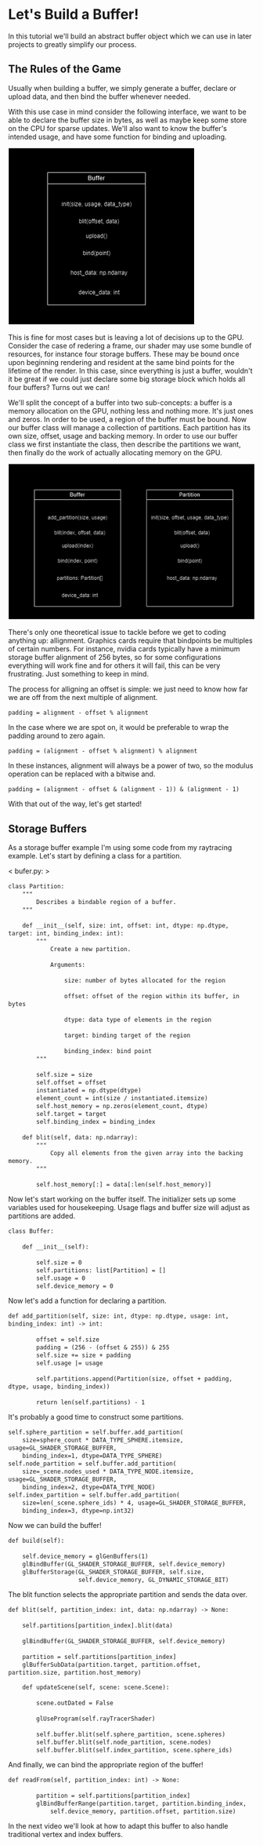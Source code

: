 # Let's Build a Buffer!
In this tutorial we'll build an abstract buffer object which we can use in later projects to greatly simplify our process.

## The Rules of the Game
Usually when building a buffer, we simply generate a buffer, declare or upload data, and then bind the buffer whenever needed. 

With this use case in mind consider the following interface, we want to be able to declare the buffer size in bytes, as well as maybe keep some store on the CPU for sparse updates. We'll also want to know the buffer's intended usage, and have some function for binding and uploading.

![buffer_1](img/buffer1.png)

This is fine for most cases but is leaving a lot of decisions up to the GPU. Consider the case of redering a frame, our shader may use some bundle of resources, for instance four storage buffers. These may be bound once upon beginning rendering and resident at the same bind points for the lifetime of the render. In this case, since everything is just a buffer, wouldn't it be great if we could just declare some big storage block which holds all four buffers? Turns out we can!

We'll split the concept of a buffer into two sub-concepts: a buffer is a memory allocation on the GPU, nothing less and nothing more. It's just ones and zeros. In order to be used, a region of the buffer must be bound. Now our buffer class will manage a collection of partitions. Each partition has its own size, offset, usage and backing memory. In order to use our buffer class we first instantiate the class, then describe the partitions we want, then finally do the work of actually allocating memory on the GPU.

![buffer2](img/buffer2.png)

There's only one theoretical issue to tackle before we get to coding anything up: allignment. Graphics cards require that bindpoints be multiples of certain numbers. For instance, nvidia cards typically have a minimum storage buffer alignment of 256 bytes, so for some configurations everything will work fine and for others it will fail, this can be very frustrating. Just something to keep in mind.

The process for alligning an offset is simple: we just need to know how far we are off from the next multiple of alignment.
```
padding = alignment - offset % alignment
```

In the case where we are spot on, it would be preferable to wrap the padding around to zero again.
```
padding = (alignment - offset % alignment) % alignment
```

In these instances, alignment will always be a power of two, so the modulus operation can be replaced with a bitwise and.
```
padding = (alignment - offset & (alignment - 1)) & (alignment - 1)
```

With that out of the way, let's get started!

## Storage Buffers
As a storage buffer example I'm using some code from my raytracing example. Let's start by defining a class for a partition.

< bufer.py: >
```
class Partition:
    """
        Describes a bindable region of a buffer.
    """

    def __init__(self, size: int, offset: int, dtype: np.dtype, target: int, binding_index: int):
        """
            Create a new partition.

            Arguments:

                size: number of bytes allocated for the region

                offset: offset of the region within its buffer, in bytes

                dtype: data type of elements in the region

                target: binding target of the region

                binding_index: bind point
        """

        self.size = size
        self.offset = offset
        instantiated = np.dtype(dtype)
        element_count = int(size / instantiated.itemsize)
        self.host_memory = np.zeros(element_count, dtype)
        self.target = target
        self.binding_index = binding_index
    
    def blit(self, data: np.ndarray):
        """
            Copy all elements from the given array into the backing memory.
        """

        self.host_memory[:] = data[:len(self.host_memory)]
```

Now let's start working on the buffer itself. The initializer sets up some variables used for housekeeping. Usage flags and buffer size will adjust as partitions are added.

```
class Buffer:

    def __init__(self):

        self.size = 0
        self.partitions: list[Partition] = []
        self.usage = 0
        self.device_memory = 0
```

Now let's add a function for declaring a partition.

```
def add_partition(self, size: int, dtype: np.dtype, usage: int, binding_index: int) -> int:
        
        offset = self.size
        padding = (256 - (offset & 255)) & 255
        self.size += size + padding
        self.usage |= usage

        self.partitions.append(Partition(size, offset + padding, dtype, usage, binding_index))

        return len(self.partitions) - 1
```

It's probably a good time to construct some partitions.

```
self.sphere_partition = self.buffer.add_partition(
    size=sphere_count * DATA_TYPE_SPHERE.itemsize, usage=GL_SHADER_STORAGE_BUFFER, 
    binding_index=1, dtype=DATA_TYPE_SPHERE)
self.node_partition = self.buffer.add_partition(
    size=_scene.nodes_used * DATA_TYPE_NODE.itemsize, usage=GL_SHADER_STORAGE_BUFFER, 
    binding_index=2, dtype=DATA_TYPE_NODE)
self.index_partition = self.buffer.add_partition(
    size=len(_scene.sphere_ids) * 4, usage=GL_SHADER_STORAGE_BUFFER, 
    binding_index=3, dtype=np.int32)
```

Now we can build the buffer!

```
def build(self):

    self.device_memory = glGenBuffers(1)
    glBindBuffer(GL_SHADER_STORAGE_BUFFER, self.device_memory)
    glBufferStorage(GL_SHADER_STORAGE_BUFFER, self.size, 
                    self.device_memory, GL_DYNAMIC_STORAGE_BIT)
```

The blit function selects the appropriate partition and sends the data over.
```
def blit(self, partition_index: int, data: np.ndarray) -> None:

    self.partitions[partition_index].blit(data) 

    glBindBuffer(GL_SHADER_STORAGE_BUFFER, self.device_memory)

    partition = self.partitions[partition_index]
    glBufferSubData(partition.target, partition.offset, partition.size, partition.host_memory)
```

```
    def updateScene(self, scene: scene.Scene):

        scene.outDated = False

        glUseProgram(self.rayTracerShader)

        self.buffer.blit(self.sphere_partition, scene.spheres)
        self.buffer.blit(self.node_partition, scene.nodes)
        self.buffer.blit(self.index_partition, scene.sphere_ids)
```

And finally, we can bind the appropriate region of the buffer!

```
def readFrom(self, partition_index: int) -> None:

        partition = self.partitions[partition_index]
        glBindBufferRange(partition.target, partition.binding_index, 
            self.device_memory, partition.offset, partition.size)
```

In the next video we'll look at how to adapt this buffer to also handle traditional vertex and index buffers.
